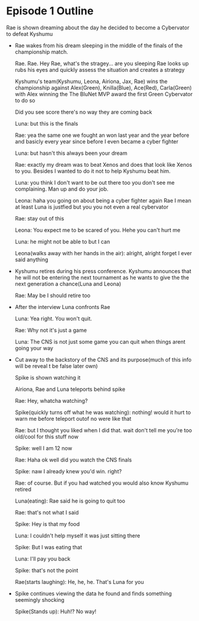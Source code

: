 # Episode 1 Outline

Rae is shown dreaming about the day he decided to become a Cybervator to defeat Kyshumu

- Rae wakes from his dream sleeping in the middle of the finals of the championship match.

  Rae. Rae. Hey Rae, what's the stragey... are you sleeping
  Rae looks up rubs his eyes and quickly assess the situation and creates a strategy

  Kyshumu's team(Kyshumu, Leona, Airiona, Jax, Rae) wins the championship against Alex(Green), Knilla(Blue), Ace(Red), Carla(Green) with Alex winning the The BluNet MVP award the first Green Cybervator to do so
 
  Did you see score there's no way they are coming back
 
  Luna: but this is the finals
 
  Rae: yea the same one we fought an won last year and the year before and basicly every year since before I even became a cyber fighter
 
  Luna: but hasn't this always been your dream
  
  Rae: exactly my dream was to beat Xenos and does that look like Xenos to you. Besides I wanted to do it not to help Kyshumu beat him.
 
  Luna: you think I don't want to be out there too you don't see me complaining. Man up and do your job.
 
  Leona: haha you going on about being a cyber fighter again Rae I mean at least Luna is justfied but you you not even a real cybervator
 
  Rae: stay out of this

  Leona: You expect me to be scared of you. Hehe you can't hurt me
 
  Luna: he might not be able to but I can
 
  Leona(walks away with her hands in the air): alright, alright forget I ever said anything
  
- Kyshumu retires during his press conference. Kyshumu announces that he will not be entering the next tournament as he wants to give the the next generation a chance(Luna and Leona)

  Rae: May be I should retire too
  
- After the interview Luna confronts Rae
  
  Luna: Yea right. You won't quit.
  
  Rae: Why not it's just a game
  
  Luna: The CNS is not just some game you can quit when things arent going your way

- Cut away to the backstory of the CNS and its purpose(much of this info will be reveal t be false later own)

  Spike is shown watching it
  
  Airiona, Rae and Luna teleports behind spike
  
  Rae: Hey, whatcha watching?
  
  Spike(quickly turns off what he was watching): nothing! would it hurt to warn me before teleport outof no were like that
  
  Rae: but I thought you liked when I did that. wait don't tell me you're too old/cool for this stuff now
  
  Spike: well I am 12 now
  
  Rae: Haha ok well did you watch the CNS finals
  
  Spike: naw I already knew you'd win. right?
     
  Rae: of course. But if you had watched you would also know Kyshumu retired

  Luna(eating): Rae said he is going to quit too	

  Rae: that's not what I said     
  
  Spike: Hey is that my food
  
  Luna: I couldn't help myself it was just sitting there
  
  Spike: But I was eating that
  
  Luna: I'll pay you back
  
  Spike: that's not the point
  
  Rae(starts laughing): He, he, he. That's Luna for you
  
- Spike continues viewing the data he found and finds something seemingly shocking
  
  Spike(Stands up): Huh!? No way!